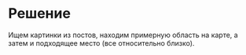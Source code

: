 # Решение

Ищем картинки из постов, находим примерную область на карте, а затем и подходящее место (все относительно близко).